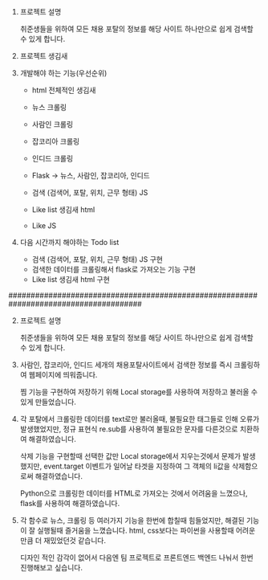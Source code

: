 

1. 프로젝트 설명 

    취준생들을 위하여 모든 채용 포탈의 정보를 해당 사이트 하나만으로 쉽게 검색할 수 있게 합니다.

2. 프로젝트 생김새


3. 개발해야 하는 기능(우선순위)
    - html 전체적인 생김새
   
    - 뉴스 크롤링
    - 사람인 크롤링
    - 잡코리아 크롤링
    - 인디드 크롤링

    - Flask -> 뉴스, 사람인, 잡코리아, 인디드 

    - 검색 (검색어, 포탈, 위치, 근무 형태) JS

    - Like list 생김새 html
    - Like JS




4. 다음 시간까지 해야하는 Todo list
    - 검색 (검색어, 포탈, 위치, 근무 형태) JS 구현
    - 검색한 데이터를 크롤링해서 flask로 가져오는 기능 구현
    - Like list 생김새 html 구현


######################################################################################

2. 프로젝트 설명

    취준생들을 위하여 모든 채용 포탈의 정보를 해당 사이트 하나만으로 쉽게 검색할 수 있게 합니다.


3. 
    사람인, 잡코리아, 인디드 세개의 채용포탈사이트에서 검색한 정보를 즉시 크롤링하여 웹페이지에 띄워줍니다.
    
    찜 기능을 구현하여 저장하기 위해 Local storage를 사용하여 저장하고 불러올 수 있게 만들었습니다.

4. 
    각 포탈에서 크롤링한 데이터를 text로만 불러올때, 불필요한 태그들로 인해 오류가 발생했었지만, 정규 표현식 re.sub를 사용하여 불필요한 문자를 다른것으로 치환하여 해결하였습니다.

    삭제 기능을 구현할때 선택한 값만 Local storage에서 지우는것에서 문제가 발생했지만, event.target 이벤트가 일어날 타겟을 지정하여 그 객체의 li값을 삭제함으로써 해결하였습니다.

    Python으로 크롤링한 데이터를 HTML로 가져오는 것에서 어려움을 느꼈으나, flask를 사용하여 해결하였습니다.

5. 
    각 함수로 뉴스, 크롤링 등 여러가지 기능을 한번에 합칠때 힘들었지만, 해결된 기능이 잘 실행될때 즐거움을 느꼈습니다.
    html, css보다는 파이썬을 사용할때 어려운 만큼 더 재밌었던것 같습니다.

    디자인 적인 감각이 없어서 다음엔 팀 프로젝트로 프론트엔드 백엔드 나눠서 한번 진행해보고 싶습니다.







